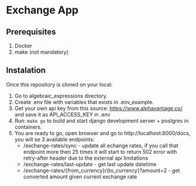 # Exchange App

## Prerequisites

1. Docker
2. make (not mandatory)

## Instalation

Once this repository is cloned on your local:

1. Go to algebraic_expressions directory.
2. Create .env file with variables that exists in .env_example.
3. Get your own api key from this source: https://www.alphavantage.co/ and save it as API_ACCESS_KEY in .env
4. Run: `make go` to build and start django development server + postgres in containers.
5. You are ready to go, open browser and go to http://localhost:8000/docs, you will se 3 available endpoints:
   - /exchange-rates/sync - update all echange rates, if you call that endpoint more then 25 times it will start to return 502 error with retry-after header due to the external api limitations
   - /exchange-rates/last-update - get last update datetime
   - /exchange-rates/{from_currency}/{to_currency}?amount=2 - get converted amount given current exchange rate
